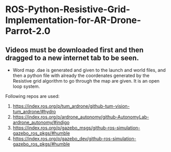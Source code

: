 # ROS-Python-Resistive-Grid-Implementation-for-AR-Drone-Parrot-2.0


Videos must be downloaded first and then dragged to a new internet tab to be seen.
- 
- Word map .dae is generated and given to the launch and world files, and then a python file with already the coordenates generated by the Resistive grid algorithm to go through the map are given. It is an open loop system.

Following repos are used:
1. https://index.ros.org/p/tum_ardrone/github-tum-vision-tum_ardrone/#hydro
2. https://index.ros.org/p/ardrone_autonomy/github-AutonomyLab-ardrone_autonomy/#indigo
3. https://index.ros.org/p/gazebo_msgs/github-ros-simulation-gazebo_ros_pkgs/#humble
4. https://index.ros.org/p/gazebo_dev/github-ros-simulation-gazebo_ros_pkgs/#humble
